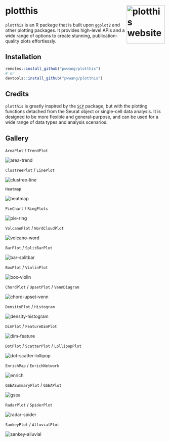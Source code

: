 # plotthis <a href="https://pwwang.github.io/plotthis/"><img src="man/figures/logo.png" align="right" height="120" alt="plotthis website" /></a>

`plotthis` is an R package that is built upon `ggplot2` and other plotting packages. It provides high-level APIs and a wide range of options to create stunning, publication-quality plots effortlessly.

## Installation

```r
remotes::install_github("pwwang/plotthis")
# or
devtools::install_github("pwwang/plotthis")
```

## Credits

`plotthis` is greatly inspired by the [`SCP`][1] package, but with the plotting functions detached from the Seurat object or single-cell data analysis. It is designed to be more flexible and general-purpose, and can be used for a wide range of data types and analysis scenarios.

## Gallery

`AreaPlot` / `TrendPlot`

![area-trend](man/figures/area-trend.png)

`ClustreePlot` / `LinePlot`

![clustree-line](man/figures/clustree-line.png)

`Heatmap`

![heatmap](man/figures/heatmap.png)

`PieChart` / `RingPlots`

![pie-ring](man/figures/pie-ring.png)

`VolcanoPlot` / `WordCloudPlot`

![volcano-word](man/figures/volcano-wordcloud.png)

`BarPlot` / `SplitBarPlot`

![bar-splitbar](man/figures/bar-splitbar.png)

`BoxPlot` / `ViolinPlot`

![box-violin](man/figures/box-violin.png)

`ChordPlot` / `UpsetPlot` / `VennDiagram`

![chord-upset-venn](man/figures/chord-upset-venn.png)

`DensityPlot` / `Histogram`

![density-histogram](man/figures/density-histogram.png)

`DimPlot` / `FeatureDimPlot`

![dim-feature](man/figures/dimplot.png)

`DotPlot` / `ScatterPlot` / `LollipopPlot`

![dot-scatter-lollipop](man/figures/dot-scatter-lollipop.png)

`EnrichMap` / `EnrichNetwork`

![enrich](man/figures/enrich.png)

`GSEASummaryPlot` / `GSEAPlot`

![gsea](man/figures/gsea.png)

`RadarPlot` / `SpiderPlot`

![radar-spider](man/figures/radar-spider.png)

`SankeyPlot` / `AlluvialPlot`

![sankey-alluvial](man/figures/sankey-alluvial.png)

[1]: https://zhanghao-njmu.github.io/SCP/index.html